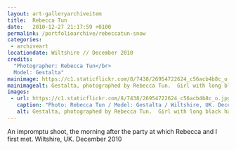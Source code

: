 ```yaml
---
layout: art-galleryarchiveitem
title:  Rebecca Tun
date:   2010-12-27 21:17:59 +0100
permalink: /portfolioarchive/rebeccatun-snow
categories:
 - archiveart
locationdate: Wiltshire // December 2010
credits:
  "Photographer: Rebecca Tun</br>
  Model: Gestalta"
mainimage: https://c1.staticflickr.com/8/7438/26954722624_c56acb4b8c_o.jpg
mainimagealt: Gestalta, photographed by Rebecca Tun.  Girl with long black hair standing in the snow, wearing a white skirt.
images:
 - url: https://c1.staticflickr.com/8/7438/26954722624_c56acb4b8c_o.jpg
   caption: "Photo: Rebecca Tun / Model: Gestalta / Wiltshire, UK. December 2010"
   alt: Gestalta, photographed by Rebecca Tun.  Girl with long black hair standing in the snow, wearing a white skirt.
---
```


An impromptu shoot, the morning after the party at which Rebecca and I first met. Wiltshire, UK. December 2010
